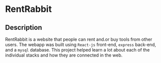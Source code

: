 # RentRabbit

## Description

RentRabbit is a website that people can rent and.or buy tools from other users. The webapp was built using `React-js` front-end, `express` back-end, and a `mysql` database. This project helped learn a lot about each of the individual stacks and how they are connected in the web.
